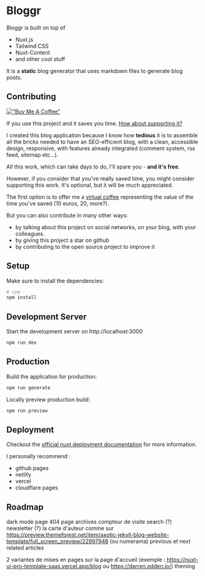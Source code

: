 # Bloggr

Bloggr is built on top of 
* Nuxt.js 
* Tailwind CSS
* Nuxt-Content 
* and other cool stuff

It is a **static** blog generator that uses markdown files to generate blog posts.

## Contributing
[!["Buy Me A Coffee"](https://www.buymeacoffee.com/assets/img/custom_images/orange_img.png)](https://www.buymeacoffee.com/hlassiege)

If you use this project and it saves you time. [How about supporting it?](https://www.buymeacoffee.com/hlassiege)

I created this blog application because I know how **tedious** it is to assemble all the bricks needed to have an SEO-efficient blog, with a clean, accessible design, responsive, with features already integrated (comment system, rss feed, sitemap etc...).

All this work, which can take days to do, I'll spare you - **and it's free**.

However, if you consider that you've really saved time, you might consider supporting this work.
It's optional, but it will be much appreciated.

The first option is to offer me a [virtual coffee](https://www.buymeacoffee.com/hlassiege) representing the value of the time you've saved (10 euros, 20, more?).

But you can also contribute in many other ways:

- by talking about this project on social networks, on your blog, with your colleagues. 
- by giving this project a star on github
- by contributing to the open source project to improve it


## Setup

Make sure to install the dependencies:

```bash
# npm
npm install
```

## Development Server

Start the development server on http://localhost:3000

```bash
npm run dev
```

## Production

Build the application for production:

```bash
npm run generate
```

Locally preview production build:

```bash
npm run preview
```

## Deployment

Checkout the [official nuxt deployment documentation](https://nuxt.com/docs/getting-started/deployment) for more information.

I personally recommend : 
- github pages
- netlify
- vercel
- cloudflare pages


## Roadmap 

dark mode
page 404
page archives
compteur de visite
search (?)
newsletter (?)
la carte d'auteur comme sur https://preview.themeforest.net/item/axotic-jekyll-blog-website-template/full_screen_preview/22997948 (ou numerama)
previous et next
related articles

2 variantes de mises en pages sur la page d'accueil (exemple : https://nuxt-ui-pro-template-saas.vercel.app/blog  ou https://darren.odden.io/)
theming

